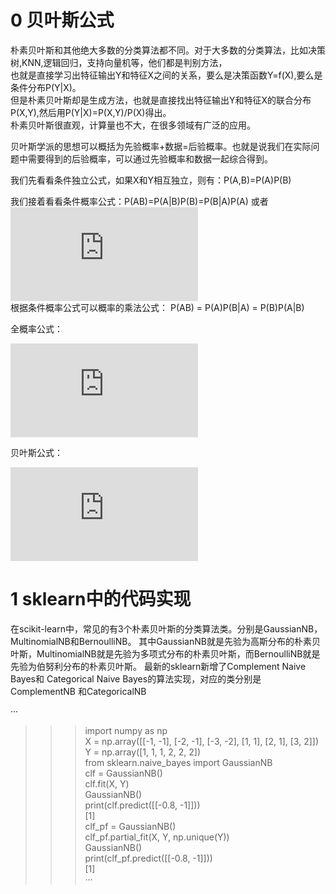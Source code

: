 0 贝叶斯公式
=========
朴素贝叶斯和其他绝大多数的分类算法都不同。对于大多数的分类算法，比如决策树,KNN,逻辑回归，支持向量机等，他们都是判别方法，  
也就是直接学习出特征输出Y和特征X之间的关系，要么是决策函数Y=f(X),要么是条件分布P(Y|X)。  
但是朴素贝叶斯却是生成方法，也就是直接找出特征输出Y和特征X的联合分布P(X,Y),然后用P(Y|X)=P(X,Y)/P(X)得出。  
朴素贝叶斯很直观，计算量也不大，在很多领域有广泛的应用。

贝叶斯学派的思想可以概括为先验概率+数据=后验概率。也就是说我们在实际问题中需要得到的后验概率，可以通过先验概率和数据一起综合得到。

我们先看看条件独立公式，如果X和Y相互独立，则有：P(A,B)=P(A)P(B)

我们接着看看条件概率公式：P(AB)=P(A|B)P(B)=P(B|A)P(A)  或者  
![1](http://latex.codecogs.com/svg.latex?P(B%7CA)%20=%20%5Cfrac%7BP(AB)%7D%7BP(A)%7D)  
根据条件概率公式可以概率的乘法公式： P(AB) = P(A)P(B|A) = P(B)P(A|B)  

全概率公式：

![2](http://latex.codecogs.com/svg.latex?P(A)%20=%20%5Csum_%7Bi=1%7D%5E%7Bn%7D%20P(A%20B_i)%20=%20%5Csum_%7Bi=1%7D%5E%7Bn%7DP(B_i)P(A%7CB_i))

贝叶斯公式：  

![3](http://latex.codecogs.com/svg.latex?P(C_i%7CX)%20=%20%5Cfrac%7BP(C_%7Bi%7DX)%7D%7BP(X)%7D%20=%20%5Cfrac%7BP(C_i)P(X%7CC_i)%7D%7B%5Csum_%7Bi=1%7D%5E%7Bk%7DP(C_i)P(X%7CC_i)%7D)  


1 sklearn中的代码实现
============

在scikit-learn中，常见的有3个朴素贝叶斯的分类算法类。分别是GaussianNB，MultinomialNB和BernoulliNB。
其中GaussianNB就是先验为高斯分布的朴素贝叶斯，MultinomialNB就是先验为多项式分布的朴素贝叶斯，而BernoulliNB就是先验为伯努利分布的朴素贝叶斯。
最新的sklearn新增了Complement Naive Bayes和 Categorical Naive Bayes的算法实现，对应的类分别是ComplementNB 和CategoricalNB 

···
>>> import numpy as np  
>>> X = np.array([[-1, -1], [-2, -1], [-3, -2], [1, 1], [2, 1], [3, 2]])  
>>> Y = np.array([1, 1, 1, 2, 2, 2])  
>>> from sklearn.naive_bayes import GaussianNB  
>>> clf = GaussianNB()  
>>> clf.fit(X, Y)  
GaussianNB()  
>>> print(clf.predict([[-0.8, -1]]))  
[1]  
>>> clf_pf = GaussianNB()  
>>> clf_pf.partial_fit(X, Y, np.unique(Y))  
GaussianNB()  
>>> print(clf_pf.predict([[-0.8, -1]]))  
[1]  
···

